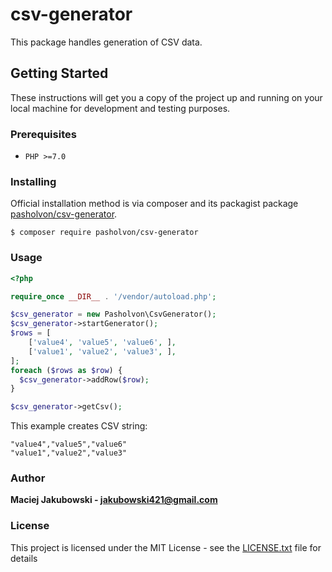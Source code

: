 # csv-generator

This package handles generation of CSV data. 

## Getting Started

These instructions will get you a copy of the project up and running on your local machine for development and testing purposes.

### Prerequisites

- `PHP >=7.0`

### Installing


Official installation method is via composer and its packagist package [pasholvon/csv-generator](https://packagist.org/packages/pasholvon/csv-generator).

```
$ composer require pasholvon/csv-generator
```

### Usage

```php
<?php

require_once __DIR__ . '/vendor/autoload.php';

$csv_generator = new Pasholvon\CsvGenerator();
$csv_generator->startGenerator();
$rows = [
    ['value4', 'value5', 'value6', ],
    ['value1', 'value2', 'value3', ],
];
foreach ($rows as $row) {
  $csv_generator->addRow($row);
}

$csv_generator->getCsv();
```
This example creates CSV string:

```
"value4","value5","value6"
"value1","value2","value3"
```
### Author

 **Maciej Jakubowski - jakubowski421@gmail.com**

### License

This project is licensed under the MIT License - see the [LICENSE.txt](LICENSE.txt) file for details